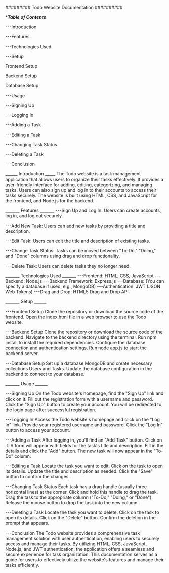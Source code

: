 #########    Todo Website Documentation   ##########

******Table of Contents*****

---Introduction

---Features

---Technologies Used

---Setup

Frontend Setup

Backend Setup

Database Setup

---Usage

---Signing Up

---Logging In

---Adding a Task

---Editing a Task

---Changing Task Status

---Deleting a Task

---Conclusion



______  Introduction  _____
The Todo website is a task management application that allows users to organize their tasks effectively. It provides a user-friendly interface for adding, editing, categorizing, and managing tasks. Users can also sign up and log in to their accounts to access their tasks securely. The website is built using HTML, CSS, and JavaScript for the frontend, and Node.js for the backend.

_______  Features   _______
---Sign Up and Log In: Users can create accounts, log in, and log out securely.

---Add New Task: Users can add new tasks by providing a title and description.

---Edit Task: Users can edit the title and description of existing tasks.

---Change Task Status: Tasks can be moved between "To-Do," "Doing," and "Done" columns using drag and drop functionality.

---Delete Task: Users can delete tasks they no longer need.


_______  Technologies Used  _______
---Frontend: HTML, CSS, JavaScript
---Backend: Node.js
---Backend Framework: Express.js
---Database: (You can specify a database if used, e.g., MongoDB)
---Authentication: JWT (JSON Web Tokens)
---Drag and Drop: HTML5 Drag and Drop API


_______  Setup  ______

---Frontend Setup
Clone the repository or download the source code of the frontend.
Open the index.html file in a web browser to use the Todo website.

---Backend Setup
Clone the repository or download the source code of the backend.
Navigate to the backend directory using the terminal.
Run npm install to install the required dependencies.
Configure the database connection and authentication settings.
Run node app.js to start the backend server.

---Database Setup
Set up a database MongoDB and create necessary collections  Users and Tasks.
Update the database configuration in the backend to connect to your database.


_______  Usage  ______

---Signing Up
On the Todo website's homepage, find the "Sign Up" link and click on it.
Fill out the registration form with a username and password.
Click the "Sign Up" button to create your account.
You will be redirected to the login page after successful registration.

---Logging In
Access the Todo website's homepage and click on the "Log In" link.
Provide your registered username and password.
Click the "Log In" button to access your account.

---Adding a Task
After logging in, you'll find an "Add Task" button. Click on it.
A form will appear with fields for the task's title and description.
Fill in the details and click the "Add" button.
The new task will now appear in the "To-Do" column.

---Editing a Task
Locate the task you want to edit.
Click on the task to open its details.
Update the title and description as needed.
Click the "Save" button to confirm the changes.

---Changing Task Status
Each task has a drag handle (usually three horizontal lines) at the corner.
Click and hold this handle to drag the task.
Drag the task to the appropriate column ("To-Do," "Doing," or "Done").
Release the mouse button to drop the task into the new column.

---Deleting a Task
Locate the task you want to delete.
Click on the task to open its details.
Click on the "Delete" button.
Confirm the deletion in the prompt that appears.

---Conclusion
The Todo website provides a comprehensive task management solution with user authentication, enabling users to securely access and manage their tasks. By utilizing HTML, CSS, JavaScript, Node.js, and JWT authentication, the application offers a seamless and secure experience for task organization. This documentation serves as a guide for users to effectively utilize the website's features and manage their tasks efficiently.




